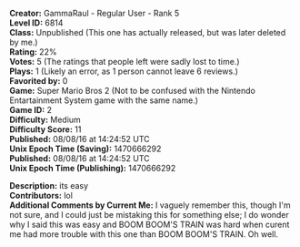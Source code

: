 **Creator:** GammaRaul - Regular User - Rank 5 <br>
**Level ID:** 6814 <br>
**Class:** Unpublished (This one has actually released, but was later deleted by me.) <br>
**Rating:** 22% <br>
**Votes:** 5 (The ratings that people left were sadly lost to time.) <br>
**Plays:** 1 (Likely an error, as 1 person cannot leave 6 reviews.) <br>
**Favorited by:** 0 <br>
**Game:** Super Mario Bros 2 (Not to be confused with the Nintendo Entartainment System game with the same name.) <br>
**Game ID:** 2 <br>
**Difficulty:** Medium <br>
**Difficulty Score:** 11 <br>
**Published:** 08/08/16 at 14:24:52 UTC <br>
**Unix Epoch Time (Saving):** 1470666292 <br>
**Published:** 08/08/16 at 14:24:52 UTC <br>
**Unix Epoch Time (Publishing):** 1470666292

**Description:** its easy <br>
**Contributors:** lol <br>
**Additional Comments by Current Me:** I vaguely remember this, though I'm not sure, and I could just be mistaking this for something else; I do wonder why I said this was easy and BOOM BOOM'S TRAIN was hard when curent me had more trouble with this one than BOOM BOOM'S TRAIN. Oh well.
